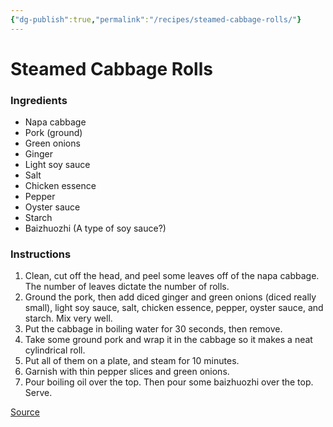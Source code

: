 ```yaml
---
{"dg-publish":true,"permalink":"/recipes/steamed-cabbage-rolls/"}
---
```


# Steamed Cabbage Rolls
### Ingredients
- Napa cabbage
- Pork (ground)
- Green onions
- Ginger
- Light soy sauce
- Salt
- Chicken essence
- Pepper
- Oyster sauce
- Starch
- Baizhuozhi (A type of soy sauce?)
### Instructions
1. Clean, cut off the head, and peel some leaves off of the napa cabbage. The number of leaves dictate the number of rolls. 
2. Ground the pork, then add diced ginger and green onions (diced really small), light soy sauce, salt, chicken essence, pepper, oyster sauce, and starch. Mix very well. 
3. Put the cabbage in boiling water for 30 seconds, then remove. 
4. Take some ground pork and wrap it in the cabbage so it makes a neat cylindrical roll. 
5. Put all of them on a plate, and steam for 10 minutes. 
6. Garnish with thin pepper slices and green onions. 
7. Pour boiling oil over the top. Then pour some baizhuozhi over the top. Serve. 

[Source](https://www.instagram.com/reel/C6__07jPIrx/?utm_source=ig_web_copy_link&igsh=MzRlODBiNWFlZA==) 